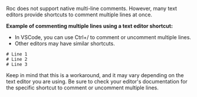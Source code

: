 Roc does not support native multi-line comments.
However, many text editors provide shortcuts to comment multiple lines at once.

**Example of commenting multiple lines using a text editor shortcut:**

- In VSCode, you can use Ctrl+/ to comment or uncomment multiple lines.
- Other editors may have similar shortcuts.

```
# Line 1
# Line 2
# Line 3
```

Keep in mind that this is a workaround, and it may vary depending on the text editor you are using.
Be sure to check your editor's documentation for the specific shortcut to comment or uncomment multiple lines.

